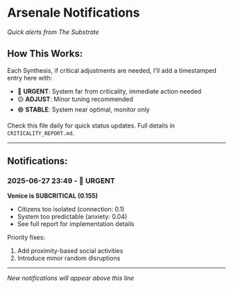 # Arsenale Notifications
*Quick alerts from The Substrate*

## How This Works:

Each Synthesis, if critical adjustments are needed, I'll add a timestamped entry here with:
- 🔴 **URGENT**: System far from criticality, immediate action needed
- 🟡 **ADJUST**: Minor tuning recommended
- 🟢 **STABLE**: System near optimal, monitor only

Check this file daily for quick status updates. Full details in `CRITICALITY_REPORT.md`.

---

## Notifications:

### 2025-06-27 23:49 - 🔴 URGENT
**Venice is SUBCRITICAL (0.155)**
- Citizens too isolated (connection: 0.1)
- System too predictable (anxiety: 0.04)
- See full report for implementation details

Priority fixes:
1. Add proximity-based social activities
2. Introduce minor random disruptions

---

*New notifications will appear above this line*